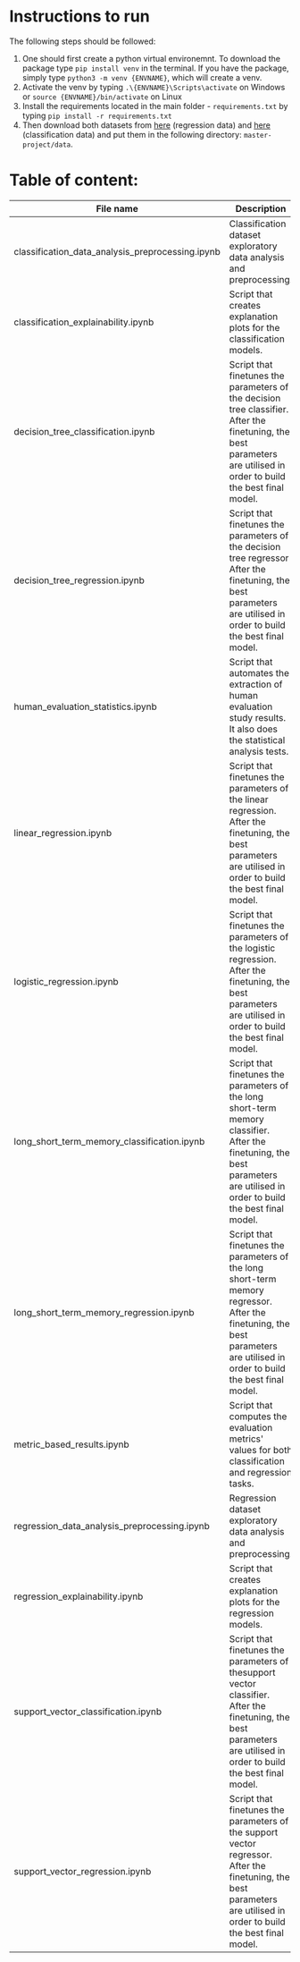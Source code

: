# Instructions to run
The following steps should be followed:
 1) One should first create a python virtual environemnt. To download the package type `pip install venv` in the terminal. If you have the package, simply type `python3 -m venv {ENVNAME}`, which will create a venv.
 2) Activate the venv by typing `.\{ENVNAME}\Scripts\activate` on Windows or `source {ENVNAME}/bin/activate` on Linux
 3) Install the requirements located in the main folder - `requirements.txt` by typing `pip install -r requirements.txt`
 4) Then download both datasets from [here](https://archive.ics.uci.edu/ml/datasets/Productivity+Prediction+of+Garment+Employees) (regression data) and [here](https://archive.ics.uci.edu/ml/datasets/Mushroom) (classification data) and put them in the following directory: `master-project/data`.


# Table of content:

| File name     | Description     
| ------------- | ------------- |
| classification_data_analysis_preprocessing.ipynb | Classification dataset exploratory data analysis and preprocessing. | 
| classification_explainability.ipynb | Script that creates explanation plots for the classification models.| 
|decision_tree_classification.ipynb | Script that finetunes the parameters of the decision tree classifier. After the finetuning, the best parameters are utilised in order to build the best final model. |
|decision_tree_regression.ipynb | Script that finetunes the parameters of the decision tree regressor After the finetuning, the best parameters are utilised in order to build the best final model. |
| human_evaluation_statistics.ipynb | Script that automates the extraction of human evaluation study results. It also does the statistical analysis tests. |
| linear_regression.ipynb | Script that finetunes the parameters of the linear regression. After the finetuning, the best parameters are utilised in order to build the best final  model. |
| logistic_regression.ipynb | Script that finetunes the parameters of the logistic regression. After the finetuning, the best parameters are utilised in order to build the best final model. |
| long_short_term_memory_classification.ipynb | Script that finetunes the parameters of the long short-term memory classifier. After the finetuning, the best parameters are utilised in order to build the best final model. |
| long_short_term_memory_regression.ipynb | Script that finetunes the parameters of the long short-term memory regressor. After the finetuning, the best parameters are utilised in order to build the best final model. | 
| metric_based_results.ipynb | Script that computes the evaluation metrics' values for both classification and regression tasks. |
| regression_data_analysis_preprocessing.ipynb | Regression dataset exploratory data analysis and preprocessing. | 
| regression_explainability.ipynb | Script that creates explanation plots for the regression models. | 
| support_vector_classification.ipynb | Script that finetunes the parameters of thesupport vector classifier. After the finetuning, the best parameters are utilised in order to build the best final model. |
| support_vector_regression.ipynb | Script that finetunes the parameters of the support vector regressor. After the finetuning, the best parameters are utilised in order to build the best final model.|



